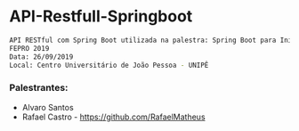 # API-Restfull-Springboot


```sh
API RESTful com Spring Boot utilizada na palestra: Spring Boot para Iniciantes
FEPRO 2019
Data: 26/09/2019
Local: Centro Universitário de João Pessoa - UNIPÊ
```

### Palestrantes:

* Alvaro Santos
* Rafael Castro - https://github.com/RafaelMatheus
